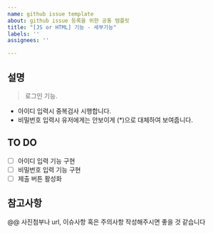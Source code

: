 ```yaml
---
name: github issue template
about: github issue 등록을 위한 공통 템플릿
title: "[JS or HTML] 기능 - 세부기능"
labels: ''
assignees: ''

---
```


## 설명
> 로그인 기능.
- 아이디 입력시 중복검사 시행합니다.
- 비밀번호 입력시 유저에게는 안보이게 (*)으로 대체하여 보여줍니다.

## TO DO
- [ ] 아이디 입력 기능 구현
- [ ] 비밀번호 입력 기능 구현
- [ ] 제출 버튼 활성화

## 참고사항
@@ 사진첨부나 url, 이슈사항 혹은 주의사항 작성해주시면 좋을 것 같습니다
